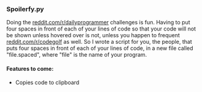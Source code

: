 ### Spoilerfy.py
Doing the [reddit.com/r/dailyprogrammer](https://www.reddit.com/r/dailyprogrammer) challenges is fun. Having to put four spaces in front of each of your lines of code so that your code will not be shown unless hovered over is not, unless you happen to frequent [reddit.com/r/codegolf](https://www.reddit.com/r/codegolf) as well. So I wrote a script for you, the people, that puts four spaces in front of each of your lines of code, in a new file called "file.spaced", where "file" is the name of your program.

#### Features to come:
* Copies code to clipboard
